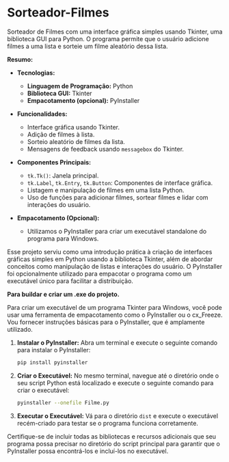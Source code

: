 # Sorteador-Filmes

Sorteador de Filmes com uma interface gráfica simples usando Tkinter, uma biblioteca GUI para Python. O programa permite que o usuário adicione filmes a uma lista e sorteie um filme aleatório dessa lista.

**Resumo:**

- **Tecnologias:**
  - **Linguagem de Programação:** Python
  - **Biblioteca GUI:** Tkinter
  - **Empacotamento (opcional):** PyInstaller

- **Funcionalidades:**
  - Interface gráfica usando Tkinter.
  - Adição de filmes à lista.
  - Sorteio aleatório de filmes da lista.
  - Mensagens de feedback usando `messagebox` do Tkinter.

- **Componentes Principais:**
  - `tk.Tk()`: Janela principal.
  - `tk.Label`, `tk.Entry`, `tk.Button`: Componentes de interface gráfica.
  - Listagem e manipulação de filmes em uma lista Python.
  - Uso de funções para adicionar filmes, sortear filmes e lidar com interações do usuário.

- **Empacotamento (Opcional):**
  - Utilizamos o PyInstaller para criar um executável standalone do programa para Windows.

Esse projeto serviu como uma introdução prática à criação de interfaces gráficas simples em Python usando a biblioteca Tkinter, além de abordar conceitos como manipulação de listas e interações do usuário. O PyInstaller foi opcionalmente utilizado para empacotar o programa como um executável único para facilitar a distribuição.


**Para buildar e criar um .exe do projeto.**


Para criar um executável de um programa Tkinter para Windows, você pode usar uma ferramenta de empacotamento como o PyInstaller ou o cx_Freeze. Vou fornecer instruções básicas para o PyInstaller, que é amplamente utilizado.

1. **Instalar o PyInstaller:**
   Abra um terminal e execute o seguinte comando para instalar o PyInstaller:

   ```bash
   pip install pyinstaller
   ```

2. **Criar o Executável:**
   No mesmo terminal, navegue até o diretório onde o seu script Python está localizado e execute o seguinte comando para criar o executável:

   ```bash
   pyinstaller --onefile Filme.py
   ```

3. **Executar o Executável:**
   Vá para o diretório `dist` e execute o executável recém-criado para testar se o programa funciona corretamente.


Certifique-se de incluir todas as bibliotecas e recursos adicionais que seu programa possa precisar no diretório do script principal para garantir que o PyInstaller possa encontrá-los e incluí-los no executável.